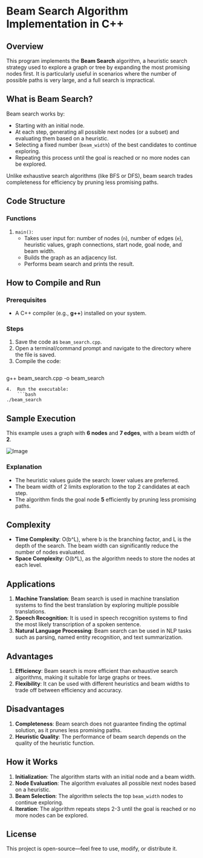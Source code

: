 # Beam Search Algorithm Implementation in C++

## Overview

This program implements the **Beam Search** algorithm, a heuristic search strategy used to explore a graph or tree by expanding the most promising nodes first. It is particularly useful in scenarios where the number of possible paths is very large, and a full search is impractical.

## What is Beam Search?

Beam search works by:

*   Starting with an initial node.
*   At each step, generating all possible next nodes (or a subset) and evaluating them based on a heuristic.
*   Selecting a fixed number (`beam_width`) of the best candidates to continue exploring.
*   Repeating this process until the goal is reached or no more nodes can be explored.

Unlike exhaustive search algorithms (like BFS or DFS), beam search trades completeness for efficiency by pruning less promising paths.

## Code Structure

### Functions

1.  `main()`:
    *   Takes user input for: number of nodes (`n`), number of edges (`e`), heuristic values, graph connections, start node, goal node, and beam width.
    *   Builds the graph as an adjacency list.
    *   Performs beam search and prints the result.

## How to Compile and Run

### Prerequisites

*   A C++ compiler (e.g., **g++**) installed on your system.

### Steps

1.  Save the code as `beam_search.cpp`.
2.  Open a terminal/command prompt and navigate to the directory where the file is saved.
3.  Compile the code:
    ```bash
g++ beam_search.cpp -o beam_search
```
4.  Run the executable:
    ```bash
./beam_search
```

## Sample Execution

This example uses a graph with **6 nodes** and **7 edges**, with a beam width of **2**.

![Image](https://github.com/user-attachments/assets/8b445290-b582-4e04-8f71-e87871ead8c5)

### Explanation

*   The heuristic values guide the search: lower values are preferred.
*   The beam width of 2 limits exploration to the top 2 candidates at each step.
*   The algorithm finds the goal node **5** efficiently by pruning less promising paths.

## Complexity

*   **Time Complexity**: O(b^L), where b is the branching factor, and L is the depth of the search. The beam width can significantly reduce the number of nodes evaluated.
*   **Space Complexity**: O(b*L), as the algorithm needs to store the nodes at each level.

## Applications

1.  **Machine Translation**: Beam search is used in machine translation systems to find the best translation by exploring multiple possible translations.
2.  **Speech Recognition**: It is used in speech recognition systems to find the most likely transcription of a spoken sentence.
3.  **Natural Language Processing**: Beam search can be used in NLP tasks such as parsing, named entity recognition, and text summarization.

## Advantages

1.  **Efficiency**: Beam search is more efficient than exhaustive search algorithms, making it suitable for large graphs or trees.
2.  **Flexibility**: It can be used with different heuristics and beam widths to trade off between efficiency and accuracy.

## Disadvantages

1.  **Completeness**: Beam search does not guarantee finding the optimal solution, as it prunes less promising paths.
2.  **Heuristic Quality**: The performance of beam search depends on the quality of the heuristic function.

## How it Works

1.  **Initialization**: The algorithm starts with an initial node and a beam width.
2.  **Node Evaluation**: The algorithm evaluates all possible next nodes based on a heuristic.
3.  **Beam Selection**: The algorithm selects the top `beam_width` nodes to continue exploring.
4.  **Iteration**: The algorithm repeats steps 2-3 until the goal is reached or no more nodes can be explored.

## License

This project is open-source—feel free to use, modify, or distribute it.
